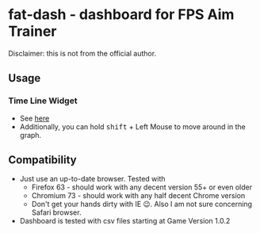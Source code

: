 # fat-dash - dashboard for FPS Aim Trainer

Disclaimer: this is not from the official author.

## Usage

### Time Line Widget
- See [here](https://help.plot.ly/zoom-pan-hover-controls/)
- Additionally, you can hold <kbd>shift</kbd> + Left Mouse to move around in the graph.

## Compatibility
- Just use an up-to-date browser. Tested with
  - Firefox 63 - should work with any decent version 55+ or even older
  - Chromium 73 - should work with any half decent Chrome version
  - Don't get your hands dirty with IE 😉. Also I am not sure concerning Safari browser.
- Dashboard is tested with csv files starting at Game Version 1.0.2

